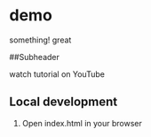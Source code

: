 # demo

something!
great


##Subheader

watch tutorial on YouTube


## Local development

1. Open index.html in your browser